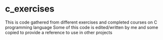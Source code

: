 # c_exercises
This is code gathered from different exercises and completed courses on C programming language
Some of this code is edited/written by me and some copied to provide a reference to use in other projects

